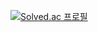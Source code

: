 [![Solved.ac
프로필](http://mazassumnida.wtf/api/generate_badge?boj={dainj})](https://solved.ac/{dainj})